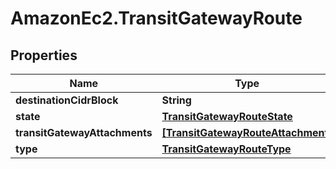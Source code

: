 # AmazonEc2.TransitGatewayRoute

## Properties

Name | Type | Description | Notes
------------ | ------------- | ------------- | -------------
**destinationCidrBlock** | **String** |  | [optional] 
**state** | [**TransitGatewayRouteState**](TransitGatewayRouteState.md) |  | [optional] 
**transitGatewayAttachments** | [**[TransitGatewayRouteAttachment]**](TransitGatewayRouteAttachment.md) |  | [optional] 
**type** | [**TransitGatewayRouteType**](TransitGatewayRouteType.md) |  | [optional] 


